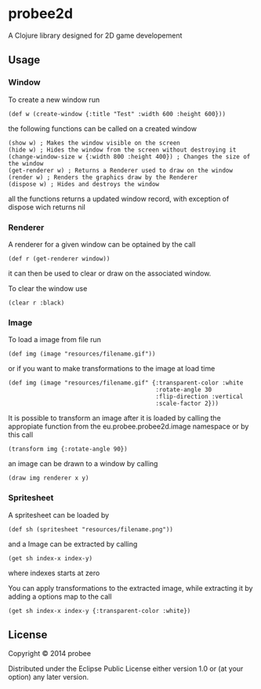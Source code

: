 # probee2d

A Clojure library designed for 2D game developement

## Usage


### Window

To create a new window run

    (def w (create-window {:title "Test" :width 600 :height 600}))

the following functions can be called on a created window

    (show w) ; Makes the window visible on the screen
    (hide w) ; Hides the window from the screen without destroying it
    (change-window-size w {:width 800 :height 400}) ; Changes the size of the window
    (get-renderer w) ; Returns a Renderer used to draw on the window
    (render w) ; Renders the graphics draw by the Renderer
    (dispose w) ; Hides and destroys the window

all the functions returns a updated window record, with exception of dispose wich
returns nil

### Renderer

A renderer for a given window can be optained by the call

    (def r (get-renderer window))

it can then be used to clear or draw on the associated window.

To clear the window use

    (clear r :black)

### Image

To load a image from file run

    (def img (image "resources/filename.gif"))

or if you want to make transformations to the image at load time

    (def img (image "resources/filename.gif" {:transparent-color :white
                                              :rotate-angle 30
                                              :flip-direction :vertical
                                              :scale-factor 2}))

It is possible to transform an image after it is loaded by calling the appropiate function
from the eu.probee.probee2d.image namespace or by this call

    (transform img {:rotate-angle 90})

an image can be drawn to a window by calling

    (draw img renderer x y)

### Spritesheet

A spritesheet can be loaded by

    (def sh (spritesheet "resources/filename.png"))

and a Image can be extracted by calling

    (get sh index-x index-y)

where indexes starts at zero

You can apply transformations to the extracted image, while extracting it by adding a options map
to the call

    (get sh index-x index-y {:transparent-color :white})

## License

Copyright © 2014 probee

Distributed under the Eclipse Public License either version 1.0 or (at
your option) any later version.
